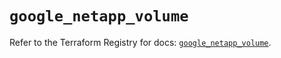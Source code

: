 # `google_netapp_volume`

Refer to the Terraform Registry for docs: [`google_netapp_volume`](https://registry.terraform.io/providers/hashicorp/google/6.19.0/docs/resources/netapp_volume).
